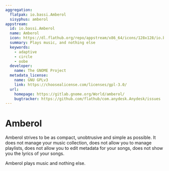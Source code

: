 ```yaml
---
aggregation:
  flatpak: io.bassi.Amberol
  sisyphus: amberol
appstream:
  id: io.bassi.Amberol
  name: Amberol
  icon: https://dl.flathub.org/repo/appstream/x86_64/icons/128x128/io.bassi.Amberol.png
  summary: Plays music, and nothing else
  keywords:
    - adaptive
    - circle
    - oobe
  developer:
    name: The GNOME Project
  metadata_license:
    name: GNU GPLv3
    link: https://choosealicense.com/licenses/gpl-3.0/
  url:
    homepage: https://gitlab.gnome.org/World/amberol/
    bugtracker: https://github.com/flathub/com.anydesk.Anydesk/issues
---
```


# Amberol

Amberol strives to be as compact, unobtrusive and simple as possible. It does not manage your music collection, does not allow you to manage playlists, does not allow you to edit metadata for your songs, does not show you the lyrics of your songs.

Amberol plays music and nothing else.

<!--@include: @en/apps/.parts/install/content-repo.md-->
<!--@include: @en/apps/.parts/install/content-flatpak.md-->
